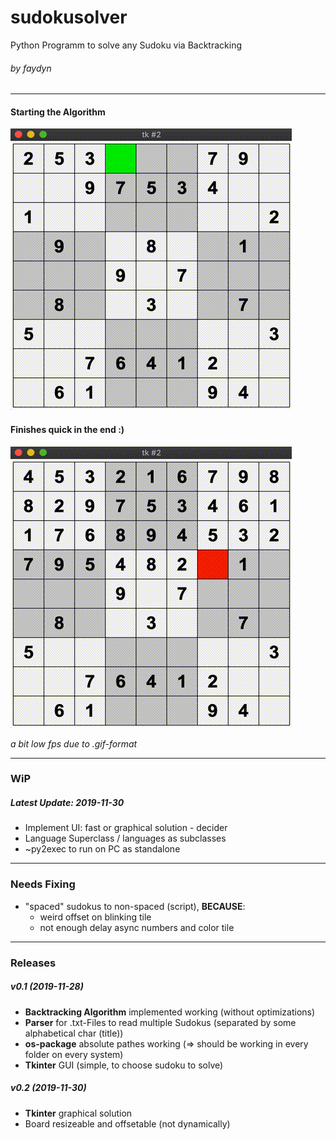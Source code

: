 # sudokusolver
Python Programm to solve any Sudoku via Backtracking
###### by faydyn
___
#### Starting the Algorithm
![Sudoko Backtracking](sdbtff.gif)
#### Finishes quick in the end :)
![Finishing the Sudoku](sdbtff_end.gif)

_a bit low fps due to .gif-format_
___
### WiP 
##### Latest Update: 2019-11-30
* Implement UI: fast or graphical solution - decider
* Language Superclass / languages as subclasses
* ~py2exec to run on PC as standalone
___
### Needs Fixing
* "spaced" sudokus to non-spaced (script), __BECAUSE__:
    * weird offset on blinking tile 
    * not enough delay async numbers and color tile
___
### Releases
##### v0.1 (2019-11-28)
* __Backtracking Algorithm__ implemented working (without optimizations)
* __Parser__ for .txt-Files to read multiple Sudokus (separated by some alphabetical char (title))
* __os-package__ absolute pathes working  ($\Rightarrow$ should be working in every folder on every system)
* __Tkinter__ GUI (simple, to choose sudoku to solve)

##### v0.2 (2019-11-30)
* __Tkinter__ graphical solution
* Board resizeable and offsetable (not  dynamically)
